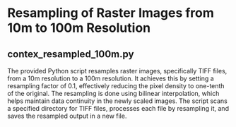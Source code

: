 # Resampling of Raster Images from 10m to 100m Resolution
## contex_resampled_100m.py
The provided Python script resamples raster images, specifically TIFF files, from a 10m resolution to a 100m resolution. It achieves this by setting a resampling factor of 0.1, effectively reducing the pixel density to one-tenth of the original. The resampling is done using bilinear interpolation, which helps maintain data continuity in the newly scaled images. The script scans a specified directory for TIFF files, processes each file by resampling it, and saves the resampled output in a new file.
